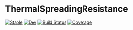 # ThermalSpreadingResistance

[![Stable](https://img.shields.io/badge/docs-stable-blue.svg)](https://"Maysam".github.io/ThermalSpreadingResistance.jl/stable/)
[![Dev](https://img.shields.io/badge/docs-dev-blue.svg)](https://"Maysam".github.io/ThermalSpreadingResistance.jl/dev/)
[![Build Status](https://github.com/"Maysam"/ThermalSpreadingResistance.jl/actions/workflows/CI.yml/badge.svg?branch=main)](https://github.com/"Maysam"/ThermalSpreadingResistance.jl/actions/workflows/CI.yml?query=branch%3Amain)
[![Coverage](https://codecov.io/gh/"Maysam"/ThermalSpreadingResistance.jl/branch/main/graph/badge.svg)](https://codecov.io/gh/"Maysam"/ThermalSpreadingResistance.jl)
